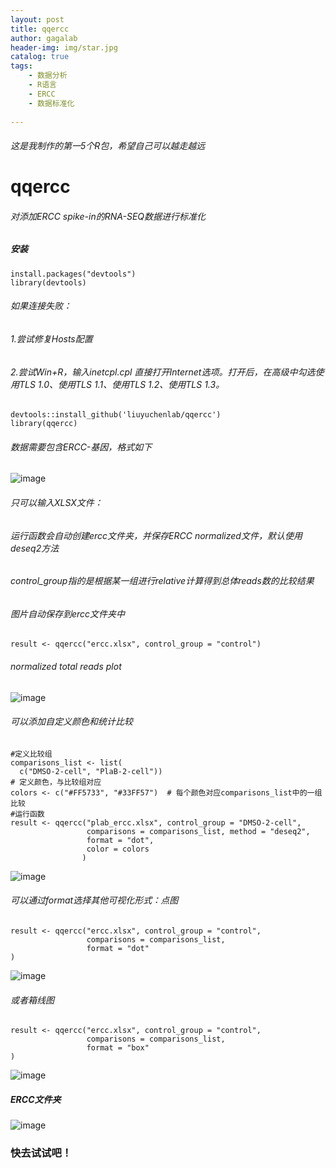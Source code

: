 ```yaml
---
layout: post
title: qqercc
author: gagalab
header-img: img/star.jpg
catalog: true
tags:
    - 数据分析
    - R语言
    - ERCC
    - 数据标准化
    
---
```


###### 这是我制作的第一5个R包，希望自己可以越走越远


# qqercc 
###### 对添加ERCC spike-in的RNA-SEQ数据进行标准化
##### 安装

```
install.packages("devtools")
library(devtools)
```

###### 如果连接失败：  
###### 1.尝试修复Hosts配置  
###### 2.尝试Win+R，输入inetcpl.cpl 直接打开Internet选项。打开后，在高级中勾选使用TLS 1.0、使用TLS 1.1、使用TLS 1.2、使用TLS 1.3。

```
devtools::install_github('liuyuchenlab/qqercc')  
library(qqercc)  
```
###### 数据需要包含ERCC-基因，格式如下

![image](https://github.com/user-attachments/assets/e63b865a-7cc6-441a-be71-c73ad5575ad0)


###### 只可以输入XLSX文件：  
###### 运行函数会自动创建ercc文件夹，并保存ERCC normalized文件，默认使用deseq2方法
###### control_group指的是根据某一组进行relative计算得到总体reads数的比较结果
###### 图片自动保存到ercc文件夹中

```
result <- qqercc("ercc.xlsx", control_group = "control")  
```
###### normalized total reads plot  

![image](https://github.com/user-attachments/assets/4e754b12-9064-4a58-bfb2-4ab76a14ba27)

###### 可以添加自定义颜色和统计比较

```
#定义比较组
comparisons_list <- list(
  c("DMSO-2-cell", "PlaB-2-cell"))
# 定义颜色，与比较组对应
colors <- c("#FF5733", "#33FF57")  # 每个颜色对应comparisons_list中的一组比较
#运行函数
result <- qqercc("plab_ercc.xlsx", control_group = "DMSO-2-cell", 
                 comparisons = comparisons_list, method = "deseq2", 
                 format = "dot", 
                 color = colors
                )
```
![image](https://github.com/user-attachments/assets/7241afa4-73af-4550-944f-343e8919dab8)


###### 可以通过format选择其他可视化形式：点图

```
result <- qqercc("ercc.xlsx", control_group = "control", 
                 comparisons = comparisons_list,
                 format = "dot"
)
```

![image](https://github.com/user-attachments/assets/9910f215-20d4-4eb0-bedd-6053516420c0)

###### 或者箱线图

```
result <- qqercc("ercc.xlsx", control_group = "control", 
                 comparisons = comparisons_list,
                 format = "box"
)
```

![image](https://github.com/user-attachments/assets/e5e39733-85fb-4dbd-a474-7bdda9f61eba)


##### ERCC文件夹

![image](https://github.com/user-attachments/assets/eb67441a-397c-4820-98ff-32f3832acfca)

### 快去试试吧！





